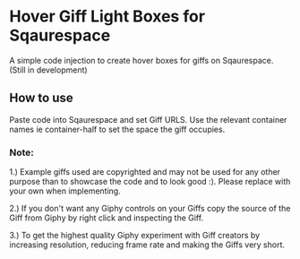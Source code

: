 # Hover Giff Light Boxes for Sqaurespace


A simple code injection to create hover boxes for giffs on Sqaurespace. (Still in development)

## How to use

Paste code into Sqaurespace and set Giff URLS. Use the relevant container names ie container-half to set the space the giff occupies.

### Note:

1.) Example giffs used are copyrighted and may not be used for any other purpose than to showcase the code and to look good :). Please replace with your own when implementing.

2.) If you don't want any Giphy controls on your Giffs copy the source of the Giff from Giphy by right click and inspecting the Giff.

3.) To get the highest quality Giphy experiment with Giff creators by increasing resolution, reducing frame rate and making the Giffs very short.

